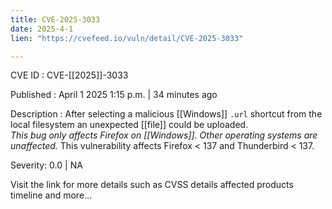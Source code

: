 ```yaml
---
title: CVE-2025-3033
date: 2025-4-1
lien: "https://cvefeed.io/vuln/detail/CVE-2025-3033"

---
```


CVE ID : CVE-[[2025]]-3033
 
Published :  April 1
2025
1:15 p.m. | 34 minutes ago
 
Description : After selecting a malicious  [[Windows]] `.url` shortcut from the local filesystem
an unexpected  [[file]] could be uploaded.  
*This bug only affects Firefox on  [[Windows]]. Other operating systems are unaffected.* This vulnerability affects Firefox < 137 and Thunderbird < 137.
 
Severity: 0.0 | NA
 
Visit the link for more details
such as CVSS details
affected products
timeline
and more...
